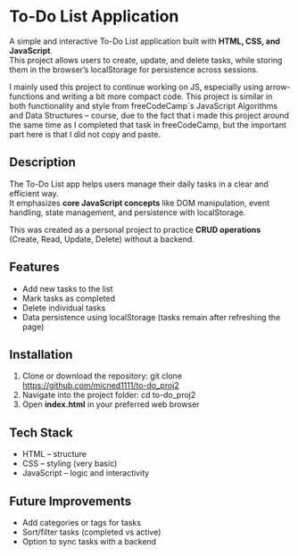 # To-Do List Application

A simple and interactive To-Do List application built with **HTML, CSS, and JavaScript**.  
This project allows users to create, update, and delete tasks, while storing them in the browser’s localStorage for persistence across sessions. 

I mainly used this project to continue working on JS, especially using arrow-functions and writing 
a bit more compact code. This project is similar in both functionality and style from freeCodeCamp´s
JavaScript Algorithms and Data Structures – course, due to the fact that i made this project around 
the same time as I completed that task in freeCodeCamp, but the important part here is that I did 
not copy and paste. 


## Description
The To-Do List app helps users manage their daily tasks in a clear and efficient way.  
It emphasizes **core JavaScript concepts** like DOM manipulation, event handling, state management, and persistence with localStorage.  

This was created as a personal project to practice **CRUD operations** (Create, Read, Update, Delete) without a backend.  


## Features
- Add new tasks to the list  
- Mark tasks as completed  
- Delete individual tasks  
- Data persistence using localStorage (tasks remain after refreshing the page)  

## Installation
1. Clone or download the repository:
   git clone https://github.com/micned1111/to-do_proj2
2. Navigate into the project folder:
   cd to-do_proj2
3. Open **index.html** in your preferred web browser


## Tech Stack
* HTML – structure
* CSS – styling (very basic)
* JavaScript – logic and interactivity


## Future Improvements
* Add categories or tags for tasks
* Sort/filter tasks (completed vs active)
* Option to sync tasks with a backend